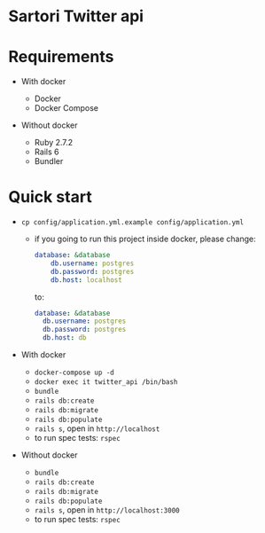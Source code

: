 # Sartori Twitter api

# Requirements

+ With docker
    + Docker
    + Docker Compose

+ Without docker
    + Ruby 2.7.2
    + Rails 6
    + Bundler
    
# Quick start

+ `cp config/application.yml.example config/application.yml`  
    + if you going to run this project inside docker, please change:
        ````yaml
        database: &database
            db.username: postgres
            db.password: postgres
            db.host: localhost  
      ````
    
      to:
    
      ````yaml
      database: &database
        db.username: postgres
        db.password: postgres
        db.host: db
      
 + With docker
    + `docker-compose up -d`
    + `docker exec it twitter_api /bin/bash`
    + `bundle`
    + `rails db:create`
    + `rails db:migrate`
    + `rails db:populate`
    + `rails s`, open in `http://localhost`
    + to run spec tests: `rspec`
    
+ Without docker
    + `bundle`
    + `rails db:create`
    + `rails db:migrate`
    + `rails db:populate`
    + `rails s`, open in `http://localhost:3000`
    + to run spec tests: `rspec`